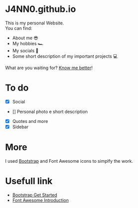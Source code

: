 # J4NN0.github.io

This is my personal Website.  
You can find:
- About me 😎
- My hobbies 🏎
- My socials 👥
- Some short description of my important projects 💻

What are you waiting for? [Know me better](https://j4nn0.github.io.)!

# To do

- [X] Social
- [] Personal photo e short description
- [X] Quotes and more
- [X] Sidebar

# More

I used [Bootstrap](https://getbootstrap.com/) and Font Awesome icons to simplfy the work.  

# Usefull link

- [Bootstrap Get Started](https://www.w3schools.com/bootstrap/default.asp)
- [Font Awesome Introduction](https://www.w3schools.com/icons/fontawesome_icons_intro.asp)
